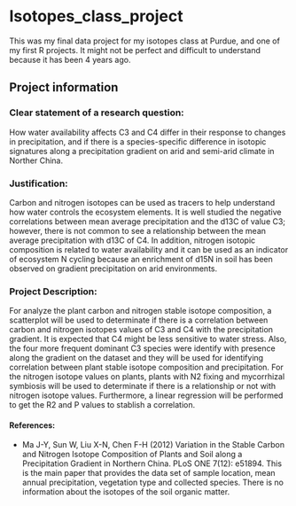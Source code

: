 # Isotopes_class_project
This was my final data project for my isotopes class at Purdue, and one of my first R projects. It might not be perfect and difficult to understand because it has been 4 years ago.

## Project information

### Clear statement of a research question:
How water availability affects C3 and C4 differ in their response to changes in precipitation, and if there is a species-specific difference in isotopic signatures along a precipitation gradient on arid and semi-arid climate in Norther China.

### Justification:
Carbon and nitrogen isotopes can be used as tracers to help understand how water controls the ecosystem elements. It is well studied the negative correlations between mean average precipitation and the d13C of value C3; however, there is not common to see a relationship between the mean average precipitation with d13C of C4. In addition, nitrogen isotopic composition is related to water availability and it can be used as an indicator of ecosystem N cycling because an enrichment of d15N in soil has been observed on gradient precipitation on arid environments.

### Project Description:
For analyze the plant carbon and nitrogen stable isotope composition, a scatterplot will be used to determinate if there is a correlation between carbon and nitrogen isotopes values of C3 and C4 with the precipitation gradient. It is expected that C4 might be less sensitive to water stress. Also, the four more frequent dominant C3 species were identify with presence along the gradient on the dataset and they will be used for identifying correlation between plant stable isotope composition and precipitation. For the nitrogen isotope values on plants, plants with N2 fixing and mycorrhizal symbiosis will be used to determinate if there is a relationship or not with nitrogen isotope values. Furthermore, a linear regression will be performed to get the R2 and P values to stablish a correlation. 

#### References:
* Ma J-Y, Sun W, Liu X-N, Chen F-H (2012) Variation in the Stable Carbon and Nitrogen Isotope Composition of Plants and Soil along a Precipitation Gradient in Northern China. PLoS ONE 7(12): e51894. 
This is the main paper that provides the data set of sample location, mean annual precipitation, vegetation type and collected species. There is no information about the isotopes of the soil organic matter.
